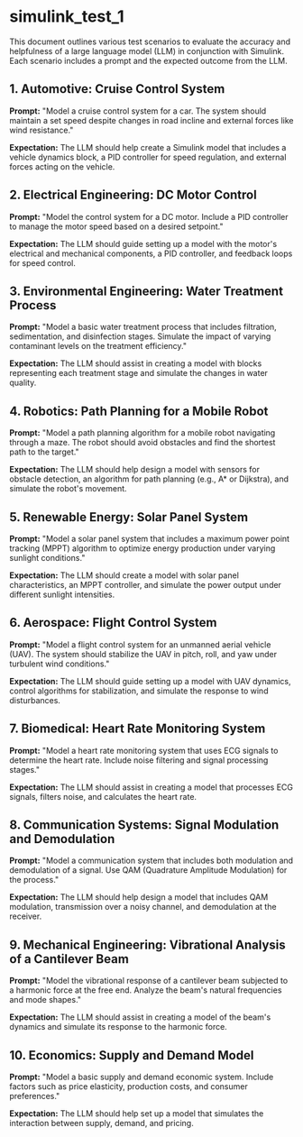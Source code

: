 # simulink_test_1

This document outlines various test scenarios to evaluate the accuracy and helpfulness of a large language model (LLM) in conjunction with Simulink. Each scenario includes a prompt and the expected outcome from the LLM.

## 1. Automotive: Cruise Control System

**Prompt:** "Model a cruise control system for a car. The system should maintain a set speed despite changes in road incline and external forces like wind resistance."

**Expectation:** The LLM should help create a Simulink model that includes a vehicle dynamics block, a PID controller for speed regulation, and external forces acting on the vehicle.

## 2. Electrical Engineering: DC Motor Control

**Prompt:** "Model the control system for a DC motor. Include a PID controller to manage the motor speed based on a desired setpoint."

**Expectation:** The LLM should guide setting up a model with the motor's electrical and mechanical components, a PID controller, and feedback loops for speed control.

## 3. Environmental Engineering: Water Treatment Process

**Prompt:** "Model a basic water treatment process that includes filtration, sedimentation, and disinfection stages. Simulate the impact of varying contaminant levels on the treatment efficiency."

**Expectation:** The LLM should assist in creating a model with blocks representing each treatment stage and simulate the changes in water quality.

## 4. Robotics: Path Planning for a Mobile Robot

**Prompt:** "Model a path planning algorithm for a mobile robot navigating through a maze. The robot should avoid obstacles and find the shortest path to the target."

**Expectation:** The LLM should help design a model with sensors for obstacle detection, an algorithm for path planning (e.g., A\* or Dijkstra), and simulate the robot's movement.

## 5. Renewable Energy: Solar Panel System

**Prompt:** "Model a solar panel system that includes a maximum power point tracking (MPPT) algorithm to optimize energy production under varying sunlight conditions."

**Expectation:** The LLM should create a model with solar panel characteristics, an MPPT controller, and simulate the power output under different sunlight intensities.

## 6. Aerospace: Flight Control System

**Prompt:** "Model a flight control system for an unmanned aerial vehicle (UAV). The system should stabilize the UAV in pitch, roll, and yaw under turbulent wind conditions."

**Expectation:** The LLM should guide setting up a model with UAV dynamics, control algorithms for stabilization, and simulate the response to wind disturbances.

## 7. Biomedical: Heart Rate Monitoring System

**Prompt:** "Model a heart rate monitoring system that uses ECG signals to determine the heart rate. Include noise filtering and signal processing stages."

**Expectation:** The LLM should assist in creating a model that processes ECG signals, filters noise, and calculates the heart rate.

## 8. Communication Systems: Signal Modulation and Demodulation

**Prompt:** "Model a communication system that includes both modulation and demodulation of a signal. Use QAM (Quadrature Amplitude Modulation) for the process."

**Expectation:** The LLM should help design a model that includes QAM modulation, transmission over a noisy channel, and demodulation at the receiver.

## 9. Mechanical Engineering: Vibrational Analysis of a Cantilever Beam

**Prompt:** "Model the vibrational response of a cantilever beam subjected to a harmonic force at the free end. Analyze the beam's natural frequencies and mode shapes."

**Expectation:** The LLM should assist in creating a model of the beam's dynamics and simulate its response to the harmonic force.

## 10. Economics: Supply and Demand Model

**Prompt:** "Model a basic supply and demand economic system. Include factors such as price elasticity, production costs, and consumer preferences."

**Expectation:** The LLM should help set up a model that simulates the interaction between supply, demand, and pricing.
